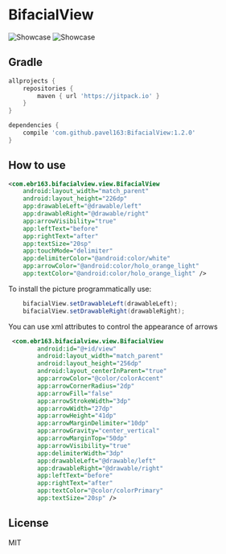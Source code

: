 # BifacialView
![Showcase](https://github.com/pavel163/BifacialView/blob/master/media/bifacialview1.gif)
![Showcase](https://github.com/pavel163/BifacialView/blob/master/media/bifacialview3.gif)

## Gradle

```gradle
allprojects {
    repositories {
        maven { url 'https://jitpack.io' }
    }
}
```

```gradle
dependencies {
    compile 'com.github.pavel163:BifacialView:1.2.0'
}
```

## How to use
```xml
<com.ebr163.bifacialview.view.BifacialView
    android:layout_width="match_parent"
    android:layout_height="226dp"
    app:drawableLeft="@drawable/left"
    app:drawableRight="@drawable/right"
    app:arrowVisibility="true"
    app:leftText="before"
    app:rightText="after"
    app:textSize="20sp"
    app:touchMode="delimiter"
    app:delimiterColor="@android:color/white"
    app:arrowColor="@android:color/holo_orange_light"
    app:textColor="@android:color/holo_orange_light" />
```

To install the picture programmatically use:
```java
    bifacialView.setDrawableLeft(drawableLeft);
    bifacialView.setDrawableRight(drawableRight);
```

You can use xml attributes to control the appearance of arrows
```xml
 <com.ebr163.bifacialview.view.BifacialView
        android:id="@+id/view"
        android:layout_width="match_parent"
        android:layout_height="256dp"
        android:layout_centerInParent="true"
        app:arrowColor="@color/colorAccent"
        app:arrowCornerRadius="2dp"
        app:arrowFill="false"
        app:arrowStrokeWidth="3dp"
        app:arrowWidth="27dp"
        app:arrowHeight="41dp"
        app:arrowMarginDelimiter="10dp"
        app:arrowGravity="center_vertical"
        app:arrowMarginTop="50dp"
        app:arrowVisibility="true"
        app:delimiterWidth="3dp"
        app:drawableLeft="@drawable/left"
        app:drawableRight="@drawable/right"
        app:leftText="before"
        app:rightText="after"
        app:textColor="@color/colorPrimary"
        app:textSize="20sp" />
```

## License
MIT
